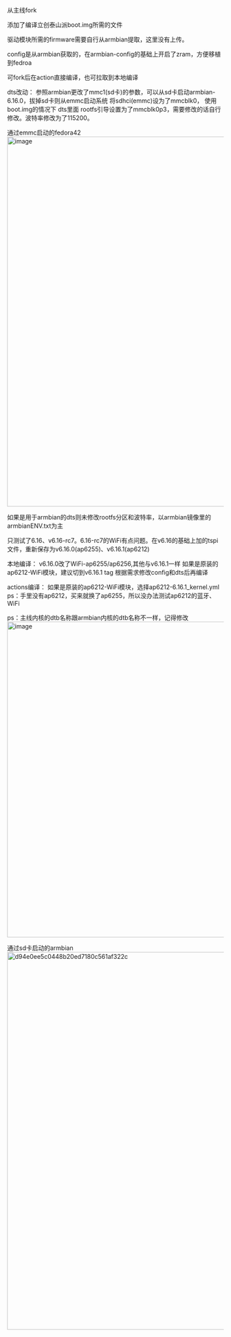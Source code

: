 从主线fork

添加了编译立创泰山派boot.img所需的文件

驱动模块所需的firmware需要自行从armbian提取，这里没有上传。

config是从armbian获取的，在armbian-config的基础上开启了zram，方便移植到fedroa

可fork后在action直接编译，也可拉取到本地编译

dts改动：
参照armbian更改了mmc1(sd卡)的参数，可以从sd卡启动armbian-6.16.0，拔掉sd卡则从emmc启动系统
将sdhci(emmc)设为了mmcblk0， 使用boot.img的情况下  dts里面  rootfs引导设置为了mmcblk0p3，需要修改的话自行修改。波特率修改为了115200。

通过emmc启动的fedora42
<img width="1497" height="858" alt="image" src="https://github.com/user-attachments/assets/1c937dcc-557b-4758-a3c3-8cd348dc8e42" />

如果是用于armbian的dts则未修改rootfs分区和波特率，以armbian镜像里的armbianENV.txt为主


只测试了6.16、v6.16-rc7。6.16-rc7的WiFi有点问题。在v6.16的基础上加的tspi文件，重新保存为v6.16.0(ap6255)、v6.16.1(ap6212)


本地编译：
v6.16.0改了WiFi-ap6255/ap6256,其他与v6.16.1一样
如果是原装的ap6212-WiFi模块，建议切到v6.16.1 tag 根据需求修改config和dts后再编译


actions编译：
如果是原装的ap6212-WiFi模块，选择ap6212-6.16.1_kernel.yml  
ps：手里没有ap6212，买来就换了ap6255，所以没办法测试ap6212的蓝牙、WiFi


ps：主线内核的dtb名称跟armbian内核的dtb名称不一样，记得修改
<img width="1026" height="732" alt="image" src="https://github.com/user-attachments/assets/3e25b008-e547-4662-b662-c6967a262d9e" />

通过sd卡启动的armbian
<img width="1239" height="876" alt="d94e0ee5c0448b20ed7180c561af322c" src="https://github.com/user-attachments/assets/4c9fdd7e-b69f-4fe7-bea9-32206f17d8bc" />

